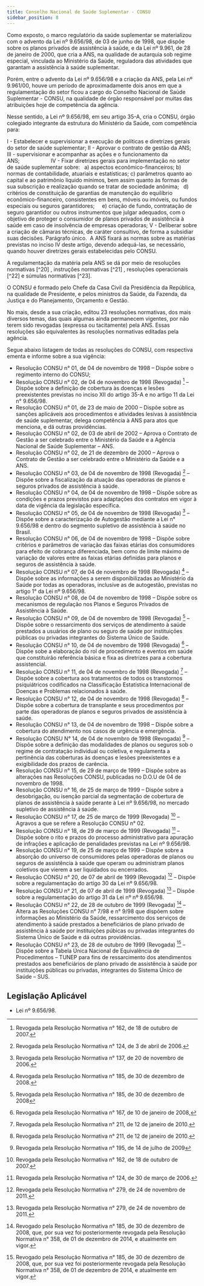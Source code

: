 ```yaml
---
title: Conselho Nacional de Saúde Suplementar - CONSU
sidebar_position: 8
---
```


Como exposto, o marco regulatório da saúde suplementar se materializou com o advento da Lei nº 9.656/98,
de 03 de junho de 1998, que dispõe sobre os planos privados de assistência à saúde, e da Lei nº 9.961,
de 28 de janeiro de 2000, que cria a ANS, na qualidade de autarquia sob regime especial, vinculada ao
Ministério da Saúde, reguladora das atividades que garantam a assistência à saúde suplementar.

Porém, entre o advento da Lei nº 9.656/98 e a criação da ANS, pela Lei nº 9.961/00, houve um período
de aproximadamente dois anos em que a regulamentação do setor ficou a cargo do Conselho Nacional
de Saúde Suplementar - CONSU, na qualidade de órgão responsável por muitas das atribuições hoje de
competência da agência.

Nesse sentido, a Lei nº 9.656/98, em seu artigo 35-A, cria o CONSU, órgão colegiado integrante da estrutura
do Ministério da Saúde, com competência para:

I -  Estabelecer e supervisionar a execução de políticas e diretrizes gerais do setor de saúde suplementar;
II - Aprovar o contrato de gestão da ANS;   
III - supervisionar e acompanhar as ações e o funcionamento da ANS;                    
IV - Fixar diretrizes gerais para implementação no setor de saúde suplementar sobre:  
    a) aspectos econômico-financeiros;
    b) normas de contabilidade, atuariais e estatísticas;
    c) parâmetros quanto ao capital e ao patrimônio líquido mínimos, bem assim quanto às formas de sua
subscrição e realização quando se tratar de sociedade anônima;  
    d) critérios de constituição de garantias de manutenção do equilíbrio econômico-financeiro, consistentes
em bens, móveis ou imóveis, ou fundos especiais ou seguros garantidores;    
    e) criação de fundo, contratação de seguro garantidor ou outros instrumentos que julgar adequados, com
o objetivo de proteger o consumidor de planos privados de assistência à saúde em caso de insolvência
de empresas operadoras;
V - Deliberar sobre a criação de câmaras técnicas, de caráter consultivo, de forma a subsidiar suas decisões.
Parágrafo único.  A ANS fixará as normas sobre as matérias previstas no inciso IV deste artigo, devendo
adequá-las, se necessário, quando houver diretrizes gerais estabelecidas pelo CONSU.  

A regulamentação da matéria pela ANS se dá por meio de resoluções normativas [^20] , instruções normativas [^21] ,
resoluções operacionais [^22] e súmulas normativas [^23].

O CONSU é formado pelo Chefe da Casa Civil da Presidência da República, na qualidade de Presidente, e
pelos ministros da Saúde, da Fazenda, da Justiça e do Planejamento, Orçamento e Gestão.

No mais, desde a sua criação, editou 23 resoluções normativas, dos mais diversos temas, das quais
algumas ainda permanecem vigentes, por não terem sido revogadas (expressa ou tacitamente) pela ANS.
Essas resoluções são equivalentes às resoluções normativas editadas pela agência.

Segue abaixo listagem de todas as resoluções do CONSU, com respectiva ementa e informe sobre a sua
vigência:

- Resolução CONSU n° 01, de 04 de novembro de 1998 – Dispõe sobre o regimento interno do CONSU;
- Resolução CONSU n° 02, de 04 de novembro de 1998 (Revogada) [^24] – Dispõe sobre a definição de
cobertura às doenças e lesões preexistentes previstas no inciso XII do artigo 35-A e no artigo 11 da Lei
n° 9.656/98.
- Resolução CONSU n° 01, de 23 de maio de 2000 – Dispõe sobre as sanções aplicáveis aos procedimentos
e atividades lesivas à assistência de saúde suplementar, delega competência à ANS para atos que
menciona, e dá outras providências.
- Resolução CONSU n° 02, de 03 de abril de 2002 – Aprova o Contrato de Gestão a ser celebrado entre o
Ministério da Saúde e a Agência Nacional de Saúde Suplementar – ANS.
- Resolução CONSU n° 02, de 21 de dezembro de 2000 – Aprova o Contrato de Gestão a ser celebrado
entre o Ministério da Saúde e a ANS.
- Resolução CONSU n° 03, de 04 de novembro de 1998 (Revogada) [^25] – Dispõe sobre a fiscalização da
atuação das operadoras de planos e seguros privados de assistência à saúde.
- Resolução CONSU n° 04, de 04 de novembro de 1998 – Dispõe sobre as condições e prazos previstos
para adaptações dos contratos em vigor à data de vigência da legislação específica.
- Resolução CONSU n° 05, de 04 de novembro de 1998 (Revogada) [^26] – Dispõe sobre a caracterização de
Autogestão mediante a Lei n° 9.656/98 e dentro do segmento supletivo de assistência à saúde no Brasil.
- Resolução CONSU n° 06, de 04 de novembro de 1998 – Dispõe sobre critérios e parâmetros de variação
das faixas etárias dos consumidores para efeito de cobrança diferenciada, bem como de limite máximo
de variação de valores entre as faixas etárias definidas para planos e seguros de assistência à saúde.
- Resolução CONSU n° 07, de 04 de novembro de 1998 (Revogada) [^27] – Dispõe sobre as informações a
serem disponibilizadas ao Ministério da Saúde por todas as operadoras, inclusive as de autogestão,
previstas no artigo 1° da Lei nº 9.656/98.
- Resolução CONSU n° 08, de 04 de novembro de 1998 – Dispõe sobre os mecanismos de regulação nos
Planos e Seguros Privados de Assistência à Saúde.
- Resolução CONSU n° 09, de 04 de novembro de 1998 (Revogada) [^28] – Dispõe sobre o ressarcimento dos
serviços de atendimento à saúde prestados a usuários de plano ou seguro de saúde por instituições
públicas ou privadas integrantes do Sistema Único de Saúde.
- Resolução CONSU n° 10, de 04 de novembro de 1998 (Revogada) [^29] – Dispõe sobe a elaboração do
rol de procedimento e eventos em saúde que constituirão referência básica e fixa as diretrizes para a
cobertura assistencial.
- Resolução CONSU n° 11, de 04 de novembro de 1998 (Revogada) [^30] – Dispõe sobre a cobertura aos
tratamentos de todos os transtornos psiquiátricos codificados na Classificação Estatística Internacional
de Doenças e Problemas relacionados à saúde.
- Resolução CONSU n° 12, de 04 de novembro de 1998 (Revogada) [^31] – Dispõe sobre a cobertura de
transplante e seus procedimentos por parte das operadoras de planos e seguros privados de assistência
à saúde.
- Resolução CONSU n° 13, de 04 de novembro de 1998 – Dispõe sobre a cobertura do atendimento nos
casos de urgência e emergência.
- Resolução CONSU N° 14, de 04 de novembro de 1998 (Revogada) [^32] – Dispõe sobre a definição das
modalidades de planos ou seguros sob o regime de contratação individual ou coletiva, e regulamenta a
pertinência das coberturas às doenças e lesões preexistentes e a exigibilidade dos prazos de carência.
- Resolução CONSU n° 15, de 29 de março de 1999 – Dispõe sobre as alterações nas Resoluções CONSU,
publicadas no D.O.U de 04 de novembro de 1998.
- Resolução CONSU n° 16, de 25 de março de 1999 – Dispõe sobre a desobrigação, ou isenção parcial
da segmentação de cobertura de planos de assistência à saúde perante à Lei nº 9.656/98, no mercado
supletivo de assistência à saúde.
- Resolução CONSU n° 17, de 25 de março de 1999 (Revogada) [^33] – Agravos a que se refere a Resolução
CONSU n° 02.
- Resolução CONSU n° 18, de 29 de março de 1999 (Revogada) [^34] – Dispõe sobre o rito e prazos do
processo administrativo para apuração de infrações e aplicação de penalidades previstas na Lei nº
9.656/98.
- Resolução CONSU n° 19, de 25 de março de 1999 – Dispõe sobre a absorção do universo de consumidores
pelas operadoras de planos ou seguros de assistência à saúde que operam ou administram planos
coletivos que vierem a ser liquidados ou encerrados.
- Resolução CONSU n° 20, de 07 de abril de 1999 (Revogada) [^35] – Dispõe sobre a regulamentação do
artigo 30 da Lei nº 9.656/98.
- Resolução CONSU n° 21, de 07 de abril de 1999 (Revogada) [^36] – Dispõe sobre a regulamentação do
artigo 31 da Lei nº nº 9.656/98.
- Resolução CONSU n° 22, de 28 de outubro de 1999 (Revogada) [^37] – Altera as Resoluções CONSU n°
7/98 e n° 9/98 que dispõem sobre informações ao Ministério da Saúde, ressarcimento dos serviços de
atendimento à saúde prestados a beneficiários de plano privado de assistência à saúde por instituições
púbicas ou privadas integrantes do Sistema Único de Saúde e dá outras providências.
- Resolução CONSU n° 23, de 28 de outubro de 1999 (Revogada) [^38] – Dispõe sobre a Tabela Única Nacional
de Equivalência de Procedimentos – TUNEP para fins de ressarcimento dos atendimentos prestados aos
beneficiários de plano privado de assistência à saúde por instituições públicas ou privadas, integrantes
do Sistema Único de Saúde – SUS.

## Legislação Aplicável

- Lei nº 9.656/98.







[^24]: Revogada pela Resolução Normativa n° 162, de 18 de outubro de 2007.
[^25]: Revogada pela Resolução Normativa n° 124, de 3 de abril de 2006.
[^26]: Revogada pela Resolução Normativa n° 137, de 20 de novembro de 2006.
[^27]: Revogada pela Resolução Normativa n° 185, de 30 de dezembro de 2008.
[^28]: Revogada pela Resolução Normativa n° 185, de 30 de dezembro de 2008
[^29]: Revogada pela Resolução Normativa n° 167, de 10 de janeiro de 2008,
[^30]: Revogada pela Resolução Normativa n° 211, de 12 de janeiro de 2010.
[^31]: Revogada pela Resolução Normativa n° 211, de 12 de janeiro de 2010.
[^32]: Revogada pela Resolução Normativa n° 195, de 14 de julho de 2009
[^33]: Revogada pela Resolução Normativa n° 162, de 18 de outubro de 2007.
[^34]: Revogada pela Resolução Normativa n° 124, de 30 de março de 2006.
[^35]: Revogada pela Resolução Normativa n° 279, de 24 de novembro de 2011.
[^36]: Revogada pela Resolução Normativa n° 279, de 24 de novembro de 2011.
[^37]: Revogado pela Resolução Normativa n° 185, de 30 de dezembro de 2008, que, por sua vez foi posteriormente revogada pela Resolução Normativa n° 358, de 01 de dezembro de 2014, e atualmente em vigor.
[^38]: Revogado pela Resolução Normativa n° 185, de 30 de dezembro de 2008, que, por sua vez foi posteriormente revogada pela Resolução Normativa n° 358, de 01 de dezembro de 2014, e atualmente em vigor.